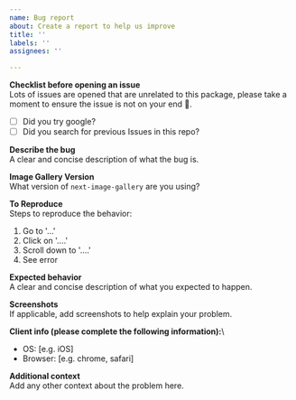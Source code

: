 ```yaml
---
name: Bug report
about: Create a report to help us improve
title: ''
labels: ''
assignees: ''

---
```


**Checklist before opening an issue**\
Lots of issues are opened that are unrelated to this package, please take a moment to ensure the issue is not on your end 🙏.
- [ ] Did you try google?
- [ ] Did you search for previous Issues in this repo?

**Describe the bug**\
A clear and concise description of what the bug is.

**Image Gallery Version**\
What version of `next-image-gallery` are you using?

**To Reproduce**\
Steps to reproduce the behavior:
1. Go to '...'
2. Click on '....'
3. Scroll down to '....'
4. See error

**Expected behavior**\
A clear and concise description of what you expected to happen.

**Screenshots**\
If applicable, add screenshots to help explain your problem.

**Client info (please complete the following information):**\
 - OS: [e.g. iOS]
 - Browser: [e.g. chrome, safari]

**Additional context**\
Add any other context about the problem here.
